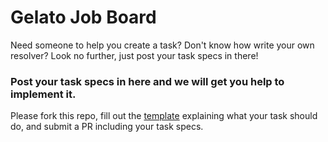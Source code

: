 # Gelato Job Board

Need someone to help you create a task? Don't know how write your own resolver? Look no further, just post your task specs in there!

### Post your task specs in here and we will get you help to implement it. 

Please fork this repo, fill out the [template](/specs/template.md) explaining what your task should do, and submit a PR including your task specs.
